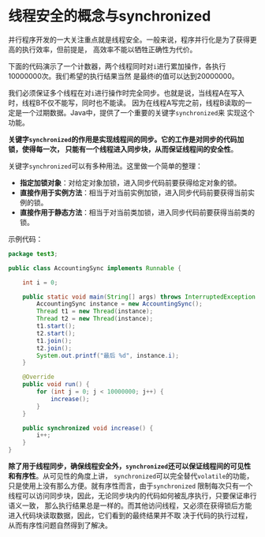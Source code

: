 线程安全的概念与synchronized
=================================================
并行程序开发的一大关注重点就是线程安全。一般来说，程序并行化是为了获得更高的执行效率，但前提是，
高效率不能以牺牲正确性为代价。

下面的代码演示了一个计数器，两个线程同时对`i`进行累加操作，各执行10000000次。我们希望的执行结果当然
是最终i的值可以达到20000000。

我们必须保证多个线程在对`i`进行操作时完全同步。也就是说，当线程A在写入时，线程B不仅不能写，同时也不能读。
因为在线程A写完之前，线程B读取的一定是一个过期数据。Java中，提供了一个重要的关键字`synchronized`来
实现这个功能。

**关键字`synchronized`的作用是实现线程间的同步。它的工作是对同步的代码加锁，使得每一次，
只能有一个线程进入同步块，从而保证线程间的安全性**。

关键字`synchronized`可以有多种用法。这里做一个简单的整理：
+ **指定加锁对象**：对给定对象加锁，进入同步代码前要获得给定对象的锁。
+ **直接作用于实例方法**：相当于对当前实例加锁，进入同步代码前要获得当前实例的锁。
+ **直接作用于静态方法**：相当于对当前类加锁，进入同步代码前要获得当前类的锁。

示例代码：
```java
package test3;

public class AccountingSync implements Runnable {

    int i = 0;

    public static void main(String[] args) throws InterruptedException {
        AccountingSync instance = new AccountingSync();
        Thread t1 = new Thread(instance);
        Thread t2 = new Thread(instance);
        t1.start();
        t2.start();
        t1.join();
        t2.join();
        System.out.printf("最后 %d", instance.i);
    }

    @Override
    public void run() {
        for (int j = 0; j < 10000000; j++) {
            increase();
        }
    }

    public synchronized void increase() {
        i++;
    }
}
```
**除了用于线程同步，确保线程安全外，`synchronized`还可以保证线程间的可见性和有序性**。从可见性的角度上讲，
`synchronized`可以完全替代`volatile`的功能，只是使用上没有那么方便。就有序性而言，由于`synchronized`
限制每次只有一个线程可以访问同步块，因此，无论同步块内的代码如何被乱序执行，只要保证串行语义一致，
那么执行结果总是一样的。而其他访问线程，又必须在获得锁后方能进入代码块读取数据，因此，它们看到的最终结果并不取
决于代码的执行过程，从而有序性问题自然得到了解决。
